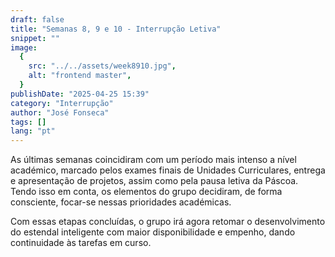```yaml
---
draft: false
title: "Semanas 8, 9 e 10 - Interrupção Letiva"
snippet: ""
image:
  {
    src: "../../assets/week8910.jpg",
    alt: "frontend master",
  }
publishDate: "2025-04-25 15:39"
category: "Interrupção"
author: "José Fonseca"
tags: []
lang: "pt"
---
```


As últimas semanas coincidiram com um período mais intenso a nível académico, marcado pelos exames finais de Unidades Curriculares, entrega e apresentação de projetos, assim como pela pausa letiva da Páscoa. Tendo isso em conta, os elementos do grupo decidiram, de forma consciente, focar-se nessas prioridades académicas.

Com essas etapas concluídas, o grupo irá agora retomar o desenvolvimento do estendal inteligente com maior disponibilidade e empenho, dando continuidade às tarefas em curso.